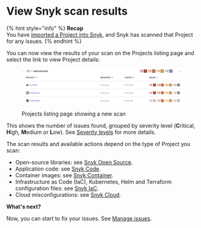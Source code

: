 # View Snyk scan results

{% hint style="info" %}
**Recap**\
You have [imported a Project into Snyk](import-a-project.md), and Snyk has scanned that Project for any issues.
{% endhint %}

You can now view the results of your scan on the Projects listing page and select the link to view Project details:

<figure><img src="../../.gitbook/assets/Screenshot 2023-01-23 at 15.24.15.png" alt="Projects listing page showing a new scan"><figcaption><p>Projects listing page showing a new scan</p></figcaption></figure>

This shows the number of issues found, grouped by severity level (**C**ritical, **H**igh, **M**edium or **L**ow). See [Severity levels](../../manage-issues/prioritizing-issues/severity-levels.md) for more details.

The scan results and available actions depend on the type of Project you scan:

* Open-source libraries: see [Snyk Open Source](../../scan-applications/snyk-open-source/getting-started-snyk-open-source.md).
* Application code: see [Snyk Code](../../scan-applications/snyk-code/getting-started-with-snyk-code/).
* Container images: see [Snyk Container](../../scan-applications/snyk-container/getting-started-with-snyk-container.md).
* Infrastructure as Code (IaC), Kubernetes, Helm and Terraform configuration files: see [Snyk IaC](../../scan-infrastructure/snyk-infrastructure-as-code/getting-started-snyk-iac.md).
* Cloud misconfigurations: see [Snyk Cloud](../../scan-infrastructure/snyk-iac+/).

**What's next?**

Now, you can start to fix your issues. See [Manage issues](../../manage-issues/).
